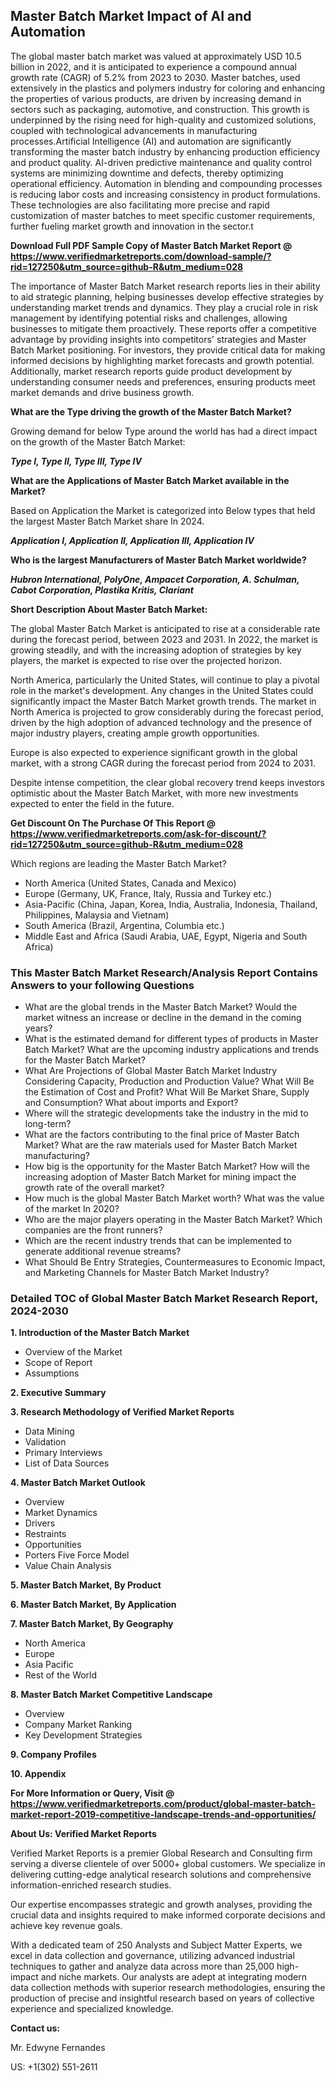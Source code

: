 <h2>Master Batch Market Impact of AI and Automation</h2>The global master batch market was valued at approximately USD 10.5 billion in 2022, and it is anticipated to experience a compound annual growth rate (CAGR) of 5.2% from 2023 to 2030. Master batches, used extensively in the plastics and polymers industry for coloring and enhancing the properties of various products, are driven by increasing demand in sectors such as packaging, automotive, and construction. This growth is underpinned by the rising need for high-quality and customized solutions, coupled with technological advancements in manufacturing processes.Artificial Intelligence (AI) and automation are significantly transforming the master batch industry by enhancing production efficiency and product quality. AI-driven predictive maintenance and quality control systems are minimizing downtime and defects, thereby optimizing operational efficiency. Automation in blending and compounding processes is reducing labor costs and increasing consistency in product formulations. These technologies are also facilitating more precise and rapid customization of master batches to meet specific customer requirements, further fueling market growth and innovation in the sector.t</p><p id="" class=""><strong>Download Full PDF Sample Copy of Master Batch Market Report @ <a href="https://www.verifiedmarketreports.com/download-sample/?rid=127250&utm_source=github-R&utm_medium=028" target="_blank">https://www.verifiedmarketreports.com/download-sample/?rid=127250&utm_source=github-R&utm_medium=028</a></strong></p><p>The importance of&nbsp;Master Batch Market research reports lies in their ability to aid strategic planning, helping businesses develop effective strategies by understanding market trends and dynamics. They play a crucial role in risk management by identifying potential risks and challenges, allowing businesses to mitigate them proactively. These reports offer a competitive advantage by providing insights into competitors' strategies and Master Batch Market positioning. For investors, they provide critical data for making informed decisions by highlighting market forecasts and growth potential. Additionally, market research reports guide product development by understanding consumer needs and preferences, ensuring products meet market demands and drive business growth.</p><p><strong>What are the&nbsp;Type driving the growth of the Master Batch Market?</strong></p><p id="" class="">Growing demand for below Type around the world has had a direct impact on the growth of the Master Batch Market:</p><em><strong>Type I, Type II, Type III, Type IV</strong></em></p><strong>What are the&nbsp;Applications&nbsp;of Master Batch Market available in the Market?</strong></p><p id="" class="">Based on Application the Market is categorized into Below types that held the largest Master Batch Market share In 2024.</p><em><strong>Application I, Application II, Application III, Application IV</strong></em></p><strong>Who is the largest Manufacturers of Master Batch Market worldwide?</strong></p><p><em><strong>Hubron International, PolyOne, Ampacet Corporation, A. Schulman, Cabot Corporation, Plastika Kritis, Clariant</strong></em></p><p id="" class=""><strong>Short Description About Master Batch Market:</strong></p><p>The global Master Batch Market is anticipated to rise at a considerable rate during the forecast period, between 2023 and 2031. In 2022, the market is growing steadily, and with the increasing adoption of strategies by key players, the market is expected to rise over the projected horizon.</p><p>North America, particularly the United States, will continue to play a pivotal role in the market's development. Any changes in the United States could significantly impact the Master Batch Market growth trends. The market in North America is projected to grow considerably during the forecast period, driven by the high adoption of advanced technology and the presence of major industry players, creating ample growth opportunities.</p><p>Europe is also expected to experience significant growth in the global market, with a strong CAGR during the forecast period from 2024 to 2031.</p><p>Despite intense competition, the clear global recovery trend keeps investors optimistic about the Master Batch Market, with more new investments expected to enter the field in the future.</p><p id="" class=""><strong>Get Discount On The Purchase Of This Report @ <a href="https://www.verifiedmarketreports.com/ask-for-discount/?rid=127250&utm_source=github-R&utm_medium=028" target="_blank">https://www.verifiedmarketreports.com/ask-for-discount/?rid=127250&utm_source=github-R&utm_medium=028</a></strong></p>Which regions are leading the Master Batch Market?</p><ul><li>North America (United States, Canada and Mexico)</li><li>Europe (Germany, UK, France, Italy, Russia and Turkey etc.)</li><li>Asia-Pacific (China, Japan, Korea, India, Australia, Indonesia, Thailand, Philippines, Malaysia and Vietnam)</li><li>South America (Brazil, Argentina, Columbia etc.)</li><li>Middle East and Africa (Saudi Arabia, UAE, Egypt, Nigeria and South Africa)</li></ul><h3 id="" class="">This Master Batch Market Research/Analysis Report Contains Answers to your following Questions</h3><ul><li>What are the global trends in the Master Batch Market? Would the market witness an increase or decline in the demand in the coming years?</li><li>What is the estimated demand for different types of products in Master Batch Market? What are the upcoming industry applications and trends for the Master Batch Market?</li><li>What Are Projections of Global Master Batch Market Industry Considering Capacity, Production and Production Value? What Will Be the Estimation of Cost and Profit? What Will Be Market Share, Supply and Consumption? What about imports and Export?</li><li>Where will the strategic developments take the industry in the mid to long-term?</li><li>What are the factors contributing to the final price of Master Batch Market? What are the raw materials used for Master Batch Market manufacturing?</li><li>How big is the opportunity for the Master Batch Market? How will the increasing adoption of Master Batch Market for mining impact the growth rate of the overall market?</li><li>How much is the global Master Batch Market worth? What was the value of the market In 2020?</li><li>Who are the major players operating in the Master Batch Market? Which companies are the front runners?</li><li>Which are the recent industry trends that can be implemented to generate additional revenue streams?</li><li>What Should Be Entry Strategies, Countermeasures to Economic Impact, and Marketing Channels for Master Batch Market Industry?</li></ul><h3 id="" class="">Detailed TOC of Global Master Batch Market Research Report, 2024-2030</h3><p id="" class=""><strong>1. Introduction of the Master Batch Market</strong></p><ul><li>Overview of the Market</li><li>Scope of Report</li><li>Assumptions</li></ul><p id="" class=""><strong>2. Executive Summary</strong></p><p id="" class=""><strong>3. Research Methodology of Verified Market Reports</strong></p><ul><li>Data Mining</li><li>Validation</li><li>Primary Interviews</li><li>List of Data Sources</li></ul><p id="" class=""><strong>4. Master Batch Market Outlook</strong></p><ul><li>Overview</li><li>Market Dynamics</li><li>Drivers</li><li>Restraints</li><li>Opportunities</li><li>Porters Five Force Model</li><li>Value Chain Analysis</li></ul><p id="" class=""><strong>5. Master Batch Market, By Product</strong></p><p id="" class=""><strong>6. Master Batch Market, By Application</strong></p><p id="" class=""><strong>7. Master Batch Market, By Geography</strong></p><ul><li>North America</li><li>Europe</li><li>Asia Pacific</li><li>Rest of the World</li></ul><p id="" class=""><strong>8. Master Batch Market Competitive Landscape</strong></p><ul><li>Overview</li><li>Company Market Ranking</li><li>Key Development Strategies</li></ul><p id="" class=""><strong>9. Company Profiles</strong></p><p id="" class=""><strong>10. Appendix</strong></p><p id="" class=""><strong>For More Information or Query, Visit @ <a href="https://www.verifiedmarketreports.com/product/global-master-batch-market-report-2019-competitive-landscape-trends-and-opportunities/" target="_blank">https://www.verifiedmarketreports.com/product/global-master-batch-market-report-2019-competitive-landscape-trends-and-opportunities/</a></strong></p><p id="" class=""><strong>About Us: Verified Market Reports</strong></p><p id="" class="">Verified Market Reports is a premier Global Research and Consulting firm serving a diverse clientele of over 5000+ global customers. We specialize in delivering cutting-edge analytical research solutions and comprehensive information-enriched research studies.</p><p id="" class="">Our expertise encompasses strategic and growth analyses, providing the crucial data and insights required to make informed corporate decisions and achieve key revenue goals.</p><p id="" class="">With a dedicated team of 250 Analysts and Subject Matter Experts, we excel in data collection and governance, utilizing advanced industrial techniques to gather and analyze data across more than 25,000 high-impact and niche markets. Our analysts are adept at integrating modern data collection methods with superior research methodologies, ensuring the production of precise and insightful research based on years of collective experience and specialized knowledge.</p><p id="" class=""><strong>Contact us:</strong></p><p id="" class="">Mr. Edwyne Fernandes</p><p id="" class="">US: +1(302) 551-2611</p>